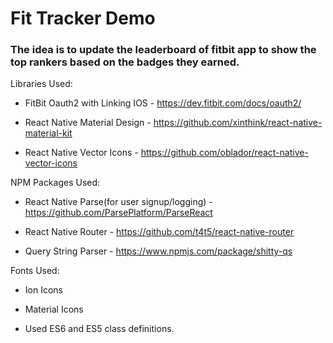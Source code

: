 # Fit Tracker Demo

### The idea is to update the leaderboard of fitbit app to show the top rankers based on the badges they earned. 

Libraries Used: 

* FitBit Oauth2 with Linking IOS - https://dev.fitbit.com/docs/oauth2/

* React Native Material Design - https://github.com/xinthink/react-native-material-kit

* React Native Vector Icons - https://github.com/oblador/react-native-vector-icons

NPM Packages Used:

* React Native Parse(for user signup/logging) - https://github.com/ParsePlatform/ParseReact

* React Native Router - https://github.com/t4t5/react-native-router

* Query String Parser - https://www.npmjs.com/package/shitty-qs

Fonts Used:

* Ion Icons

* Material Icons 

- Used ES6 and ES5 class definitions. 
